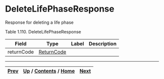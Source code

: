 
# DeleteLifePhaseResponse

Response for deleting a life phase

Table 1.110. DeleteLifePhaseResponse

Field| Type| Label| Description  
---|---|---|---  
returnCode| [ReturnCode](ch01s04s04.md "Return Code")|  |    
  
  

* * *

[Prev](ch01s06s11.md) | [Up](ch01s06s11.md) / [Contents](index.md) / [Home](../../index.htm)|  [Next](ch01s06s11s03.md)  
---|---|---

